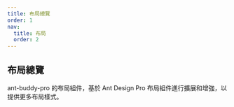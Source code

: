 ```yaml
---
title: 布局總覽
order: 1
nav:
  title: 布局
  order: 2
---
```


## 布局總覽

ant-buddy-pro 的布局組件，基於 Ant Design Pro 布局組件進行擴展和增強，以提供更多布局樣式。
